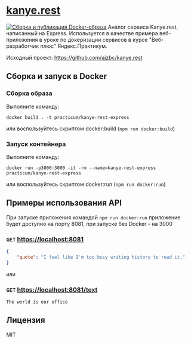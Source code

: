 # [kanye.rest](https://kanye.rest)
[![Сборка и публикация Docker-образа](https://github.com/yandex-praktikum/kanye.rest/actions/workflows/docker-publish.yml/badge.svg?branch=feature%2Fdockerize)](https://github.com/yandex-praktikum/kanye.rest/actions/workflows/docker-publish.yml)
Аналог сервиса Kanye.rest, написанный на Express.
Используется в качестве примера веб-приложения в уроке по докеризации сервисов в курсе "Веб-разработчик плюс" 
Яндекс.Практикум. 

Исходный проект: https://github.com/ajzbc/kanye.rest

## Сборка и запуск в Docker
### Сборка образа
Выполните команду:
```
docker build . -t practicum/kanye-rest-express
```
или воспользуйтесь скриптом docker:build (`npm run docker:build`)

### Запуск контейнера
Выполните команду:
```
docker run -p3000:3000 -it -rm --name=kanye-rest-express practicum/kanye-rest-express
```
или воспользуйтесь скриптом docker:run (`npm run docker:run`)

## Примеры использования API
При запуске приложения командой `npm run docker:run` приложение будет доступно на порту 8081, при запуске без Docker - на 3000

### `GET` [https://localhost:8081](https://localhost:8081)

```json
{
    "quote": "I feel like I'm too busy writing history to read it."
}
```

или

### `GET` [https://localhost:8081/text](https://localhost:8081/text)

```text
The world is our office
```

## Лицензия
MIT
